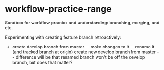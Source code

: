 # workflow-practice-range
Sandbox for workflow practice and understanding: branching, merging, and etc.

Experimenting with creating feature branch retroactively:
- create develop branch from master
-- make changes to it
-- rename it (and tracked branch at origin)
create new develop branch from master
-- difference will be that renamed branch won't be off the develop branch, but does that matter?
